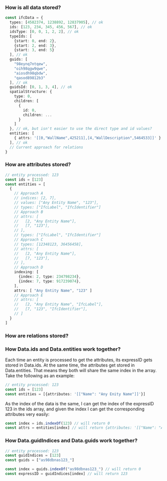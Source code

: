 ### How is all data stored?
```ts
const ifcData = {
  types: [4582374, 1238892, 12837905], // ok
  ids: [123, 234, 345, 456, 567], // ok
  idsType: [0, 0, 1, 2, 2], // ok
  typeIds: [
    {start: 0, end: 2},
    {start: 2, end: 3},
    {start: 3, end: 5}
  ], // ok
  guids: [
    "98eynq7ntqew",
    "oih98qgw9qwe",
    "aiosdh98qbdw",
    "qasod89812b3"
  ], // ok
  guidsId: [0, 1, 3, 4], // ok
  spatialStructure: {
    type: 0,
    children: [
      {
        id: 0,
        children: ...
      }
    ]
  }, // ok, but isn't easier to use the direct type and id values?
  entities: [
    { attrs: '[[0,"WallName",425211],[4,"WallDescription",5464533]]' }
  ], // ok
  // Current approach for relations
}
```

### How are attributes stored?
```ts
// entity processed: 123
const ids = [123]
const entities = [
  {
    // Approach A
    // indices: [2, 7],
    // values: ["Any Entity Name", "123"],
    // types: ["IfcLabel", "IfcIdentifier"]
    // Approach B
    // attrs: [
    //   [2, "Any Entity Name"],
    //   [7, "123"],
    // ],
    // types: ["IfcLabel", "IfcIdentifier"]
    // Approach C
    // types: [12348123, 36456458],
    // attrs: [
    //   [2, "Any Entity Name"],
    //   [7, "123"],
    // ],
    // Approach D
    indexing: [
      {index: 2, type: 234798234},
      {index: 7, type: 917239074},
    ],
    attrs: [ "Any Entity Name", "123" ]
    // Approach E
    // attrs: [
    //   [2, "Any Entity Name", "IfcLabel"],
    //   [7, "123", "IfcIdentifier"],
    // ]
  }
]
```

### How are relations stored?

### How Data.ids and Data.entities work together?
Each time an entity is processed to get the attributes, its expressID gets stored in Data.ids. At the same time, the attributes
get stored in Data.entities. That means they both will share the same index in the array. Take the following as an example:

```ts
// entity processed: 123
const ids = [123]
const entities = [{attributes: '[["Name": "Any Enity Name"]]'}]
```

As the index of the data is the same, I can get the index of the expressID 123 in the ids array, and given the index I can get the corresponding attributes very easily:

```ts
const index = ids.indexOf(123) // will return 0
const attrs = entities[index] // will return {attributes: '[["Name": "Any Entity Name"]]'}
```

### How Data.guidIndices and Data.guids work together?
```ts
// entity processed: 123
const guidIndices = [123]
const guids = ["as98dbnas123_"]
```

```ts
const index = guids.indexOf("as98dbnas123_") // will return 0
const expressID = guidIndices[index] // will return 123
```